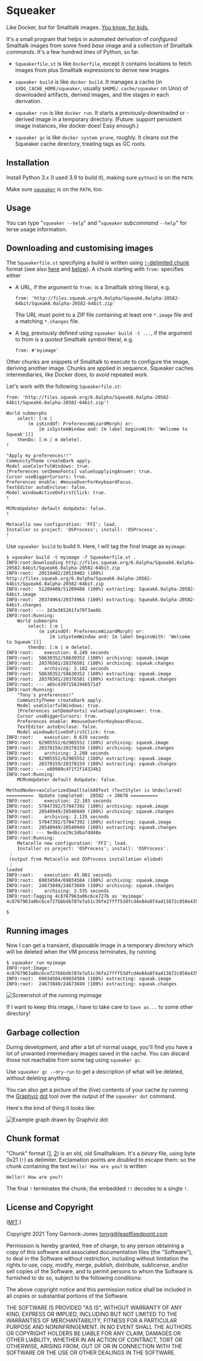 # Squeaker

Like Docker, but for Smalltalk images. [You know, for
kids.](https://www.youtube.com/watch?v=8UxAlkaTWLc)

It's a small program that helps in automated derivation of
*configured* Smalltalk images from some fixed *base* image and a
collection of Smalltalk *commands*. It's a few hundred lines of
Python, so far.

 - `Squeakerfile.st` is like `Dockerfile`, except it contains
   locations to fetch images from plus Smalltalk expressions to derive
   new images.

 - `squeaker build` is like `docker build`. It manages a cache (in
   `$XDG_CACHE_HOME/squeaker`, usually `$HOME/.cache/squeaker` on
   Unix) of downloaded artifacts, derived images, and the stages in
   each derivation.

 - `squeaker run` is like `docker run`. It starts a
   previously-downloaded or -derived image in a temporary directory.
   (Future: support persistent image instances, like docker does! Easy
   enough.)

 - `squeaker gc` is like `docker system prune`, roughly. It cleans out
   the Squeaker cache directory, treating tags as GC roots.

## Installation

Install Python 3.x (I used 3.9 to build it), making sure `python3` is
on the `PATH`.

Make sure [`squeaker`](./squeaker) is on the `PATH`, too.

## Usage

You can type "`squeaker --help`" and "`squeaker` *subcommand*
`--help`" for terse usage information.

## Downloading and customising images

The `Squeakerfile.st` specifying a build is written using
[`!`-delimited chunk][chunks1] format (see also [here][chunks2] and
[below](#chunk-format)). A chunk starting with `from:` specifies either

 - A URL, if the argument to `from:` is a Smalltalk string literal,
   e.g.

       from: 'http://files.squeak.org/6.0alpha/Squeak6.0alpha-20582-64bit/Squeak6.0alpha-20582-64bit.zip'

   The URL must point to a ZIP file containing at least one `*.image`
   file and a matching `*.changes` file.

 - A tag, previously defined using `squeaker build -t ...`, if the
   argument to from is a *quoted* Smalltalk *symbol* literal, e.g.

       from: #'myimage'

Other chunks are snippets of Smalltalk to execute to configure the
image, deriving another image. Chunks are applied in sequence.
Squeaker caches intermediaries, like Docker does, to avoid repeated
work.

Let's work with the following `Squeakerfile.st`:

```smalltalk
from: 'http://files.squeak.org/6.0alpha/Squeak6.0alpha-20582-64bit/Squeak6.0alpha-20582-64bit.zip'!

World submorphs
    select: [:m |
        (m isKindOf: PreferenceWizardMorph) or:
            [m isSystemWindow and: [m label beginsWith: 'Welcome to Squeak']]]
    thenDo: [:m | m delete].
!

"Apply my preferences!!"
CommunityTheme createDark apply.
Model useColorfulWindows: true.
[Preferences setDemoFonts] valueSupplyingAnswer: true.
Cursor useBiggerCursors: true.
Preferences enable: #mouseOverForKeyboardFocus.
TextEditor autoEnclose: false.
Model windowActiveOnFirstClick: true.
!

MCMcmUpdater default doUpdate: false.
!

Metacello new configuration: 'FFI'; load.
Installer ss project: 'OSProcess'; install: 'OSProcess'.
!
```

Use `squeaker build` to build it. Here, I will tag the final image as
`myimage`:

```
$ squeaker build -t myimage -f Squeakerfile.st .
INFO:root:Downloading http://files.squeak.org/6.0alpha/Squeak6.0alpha-20582-64bit/Squeak6.0alpha-20582-64bit.zip
INFO:root:  20519402/20519402 (100%) http://files.squeak.org/6.0alpha/Squeak6.0alpha-20582-64bit/Squeak6.0alpha-20582-64bit.zip
INFO:root:  51209408/51209408 (100%) extracting: Squeak6.0alpha-20582-64bit.image
INFO:root:  20374964/20374964 (100%) extracting: Squeak6.0alpha-20582-64bit.changes
INFO:root: --- 2d3e365261fa70f3ae6b
INFO:root:Running:
    World submorphs
    	select: [:m |
    		(m isKindOf: PreferenceWizardMorph) or:
    			[m isSystemWindow and: [m label beginsWith: 'Welcome to Squeak']]]
    	thenDo: [:m | m delete].
INFO:root:    execution: 0.249 seconds
INFO:root:  58630352/58630352 (100%) archiving: squeak.image
INFO:root:  20376501/20376501 (100%) archiving: squeak.changes
INFO:root:    archiving: 2.182 seconds
INFO:root:  58630352/58630352 (100%) extracting: squeak.image
INFO:root:  20376501/20376501 (100%) extracting: squeak.changes
INFO:root: --- a65c4397156194b571d7
INFO:root:Running:
    "Tony's preferences!"
    CommunityTheme createDark apply.
    Model useColorfulWindows: true.
    [Preferences setDemoFonts] valueSupplyingAnswer: true.
    Cursor useBiggerCursors: true.
    Preferences enable: #mouseOverForKeyboardFocus.
    TextEditor autoEnclose: false.
    Model windowActiveOnFirstClick: true.
INFO:root:    execution: 0.619 seconds
INFO:root:  62905552/62905552 (100%) archiving: squeak.image
INFO:root:  20378159/20378159 (100%) archiving: squeak.changes
INFO:root:    archiving: 2.289 seconds
INFO:root:  62905552/62905552 (100%) extracting: squeak.image
INFO:root:  20378159/20378159 (100%) extracting: squeak.changes
INFO:root: --- e80909c4f1f2f14324b2
INFO:root:Running:
    MCMcmUpdater default doUpdate: false.

MethodNode>>asColorizedSmalltalk80Text (TextStyler is Undeclared) 
==========  Update completed:  20582 -> 20678 ==========
INFO:root:    execution: 22.103 seconds
INFO:root:  57047392/57047392 (100%) archiving: squeak.image
INFO:root:  20540949/20540949 (100%) archiving: squeak.changes
INFO:root:    archiving: 2.135 seconds
INFO:root:  57047392/57047392 (100%) extracting: squeak.image
INFO:root:  20540949/20540949 (100%) extracting: squeak.changes
INFO:root: --- 9e4bcce29c3dba7dd48e
INFO:root:Running:
    Metacello new configuration: 'FFI'; load.
    Installer ss project: 'OSProcess'; install: 'OSProcess'.
 ⋮
 (output from Metacello and OSProcess installation elided)
 ⋮
loaded
INFO:root:    execution: 45.081 seconds
INFO:root:  69034504/69034504 (100%) archiving: squeak.image
INFO:root:  24673049/24673049 (100%) archiving: squeak.changes
INFO:root:    archiving: 2.535 seconds
INFO:root:Tagging 4c8767963a0bc6ce727b as 'myimage'
4c8767963a0bc6ce727bbbdb787e7a51c36fe27fff53dfcd4e84a8f4ad13872c858e4351262ba00d8d649bf474e28e515816a0774a8a30fc4c88039985e6b4b6

$
```

## Running images

Now I can get a transient, disposable image in a temporary directory
which will be deleted when the VM process terminates, by running

```
$ squeaker run myimage
INFO:root:Image: 4c8767963a0bc6ce727bbbdb787e7a51c36fe27fff53dfcd4e84a8f4ad13872c858e4351262ba00d8d649bf474e28e515816a0774a8a30fc4c88039985e6b4b6
INFO:root:  69034504/69034504 (100%) extracting: squeak.image
INFO:root:  24673049/24673049 (100%) extracting: squeak.changes
```

![Screenshot of the running `myimage`](./Screenshot.png)

If I want to keep this image, I have to take care to `Save as...` to
some other directory!

## Garbage collection

During development, and after a bit of normal usage, you'll find you
have a lot of unwanted intermediary images saved in the cache. You can
discard those not reachable from some tag using `squeaker gc`.

Use `squeaker gc --dry-run` to get a description of what will be
deleted, without deleting anything.

You can also get a picture of the (live) contents of your cache by
running the [Graphviz](https://graphviz.org/)
[dot](https://graphviz.org/doc/info/lang.html) tool over the output of
the `squeaker dot` command.

Here's the kind of thing it looks like:

![Example graph drawn by Graphviz dot](./example-graph.png)

## Chunk format

"Chunk" format ([1][chunks1], [2][chunks2]) is an old, old
Smalltalkism. It's a *binary* file, using byte 0x21 (`!`) as
delimiter. Exclamation points are *doubled* to escape them: so the
chunk containing the text `Hello! How are you?` is written

    Hello!! How are you?!

The final `!` terminates the chunk; the embedded `!!` decodes to a
single `!`.

[chunks1]: http://wiki.squeak.org/squeak/1105
[chunks2]: https://live.exept.de/doc/online/english/programming/fileoutFormat.html

## License and Copyright

([MIT](https://opensource.org/licenses/MIT).)

Copyright 2021 Tony Garnock-Jones <tonyg@leastfixedpoint.com>

Permission is hereby granted, free of charge, to any person obtaining
a copy of this software and associated documentation files (the
"Software"), to deal in the Software without restriction, including
without limitation the rights to use, copy, modify, merge, publish,
distribute, sublicense, and/or sell copies of the Software, and to
permit persons to whom the Software is furnished to do so, subject to
the following conditions:

The above copyright notice and this permission notice shall be
included in all copies or substantial portions of the Software.

THE SOFTWARE IS PROVIDED "AS IS", WITHOUT WARRANTY OF ANY KIND,
EXPRESS OR IMPLIED, INCLUDING BUT NOT LIMITED TO THE WARRANTIES OF
MERCHANTABILITY, FITNESS FOR A PARTICULAR PURPOSE AND NONINFRINGEMENT.
IN NO EVENT SHALL THE AUTHORS OR COPYRIGHT HOLDERS BE LIABLE FOR ANY
CLAIM, DAMAGES OR OTHER LIABILITY, WHETHER IN AN ACTION OF CONTRACT,
TORT OR OTHERWISE, ARISING FROM, OUT OF OR IN CONNECTION WITH THE
SOFTWARE OR THE USE OR OTHER DEALINGS IN THE SOFTWARE.

